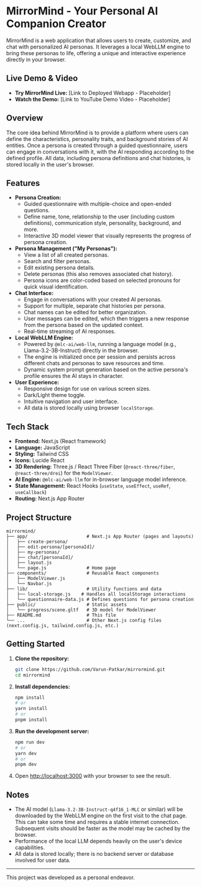 # MirrorMind - Your Personal AI Companion Creator

MirrorMind is a web application that allows users to create, customize, and chat with personalized AI personas. It leverages a local WebLLM engine to bring these personas to life, offering a unique and interactive experience directly in your browser.

## Live Demo & Video

- **Try MirrorMind Live:** [Link to Deployed Webapp - Placeholder]
- **Watch the Demo:** [Link to YouTube Demo Video - Placeholder]

## Overview

The core idea behind MirrorMind is to provide a platform where users can define the characteristics, personality traits, and background stories of AI entities. Once a persona is created through a guided questionnaire, users can engage in conversations with it, with the AI responding according to the defined profile. All data, including persona definitions and chat histories, is stored locally in the user's browser.

## Features

- **Persona Creation:**
  - Guided questionnaire with multiple-choice and open-ended questions.
  - Define name, tone, relationship to the user (including custom definitions), communication style, personality, background, and more.
  - Interactive 3D model viewer that visually represents the progress of persona creation.
- **Persona Management ("My Personas"):**
  - View a list of all created personas.
  - Search and filter personas.
  - Edit existing persona details.
  - Delete personas (this also removes associated chat history).
  - Persona icons are color-coded based on selected pronouns for quick visual identification.
- **Chat Interface:**
  - Engage in conversations with your created AI personas.
  - Support for multiple, separate chat histories per persona.
  - Chat names can be edited for better organization.
  - User messages can be edited, which then triggers a new response from the persona based on the updated context.
  - Real-time streaming of AI responses.
- **Local WebLLM Engine:**
  - Powered by `@mlc-ai/web-llm`, running a language model (e.g., Llama-3.2-3B-Instruct) directly in the browser.
  - The engine is initialized once per session and persists across different chats and personas to save resources and time.
  - Dynamic system prompt generation based on the active persona's profile ensures the AI stays in character.
- **User Experience:**
  - Responsive design for use on various screen sizes.
  - Dark/Light theme toggle.
  - Intuitive navigation and user interface.
  - All data is stored locally using browser `localStorage`.

## Tech Stack

- **Frontend:** Next.js (React framework)
- **Language:** JavaScript
- **Styling:** Tailwind CSS
- **Icons:** Lucide React
- **3D Rendering:** Three.js / React Three Fiber (`@react-three/fiber`, `@react-three/drei`) for the `ModelViewer`.
- **AI Engine:** `@mlc-ai/web-llm` for in-browser language model inference.
- **State Management:** React Hooks (`useState`, `useEffect`, `useRef`, `useCallback`)
- **Routing:** Next.js App Router

## Project Structure

```
mirrormind/
├── app/                      # Next.js App Router (pages and layouts)
│   ├── create-persona/
│   ├── edit-persona/[personaId]/
│   ├── my-personas/
│   ├── chat/[personaId]/
│   ├── layout.js
│   └── page.js               # Home page
├── components/               # Reusable React components
│   ├── ModelViewer.js
│   └── Navbar.js
├── lib/                      # Utility functions and data
│   ├── local-storage.js    # Handles all localStorage interactions
│   └── questionnaire-data.js # Defines questions for persona creation
├── public/                   # Static assets
│   └── progress/scene.gltf   # 3D model for ModelViewer
├── README.md                 # This file
└── ...                       # Other Next.js config files (next.config.js, tailwind.config.js, etc.)
```

## Getting Started

1.  **Clone the repository:**
    ```bash
    git clone https://github.com/Varun-Patkar/mirrormind.git
    cd mirrormind
    ```
2.  **Install dependencies:**
    ```bash
    npm install
    # or
    yarn install
    # or
    pnpm install
    ```
3.  **Run the development server:**
    ```bash
    npm run dev
    # or
    yarn dev
    # or
    pnpm dev
    ```
4.  Open [http://localhost:3000](http://localhost:3000) with your browser to see the result.

## Notes

- The AI model (`Llama-3.2-3B-Instruct-q4f16_1-MLC` or similar) will be downloaded by the WebLLM engine on the first visit to the chat page. This can take some time and requires a stable internet connection. Subsequent visits should be faster as the model may be cached by the browser.
- Performance of the local LLM depends heavily on the user's device capabilities.
- All data is stored locally; there is no backend server or database involved for user data.

---

This project was developed as a personal endeavor.
